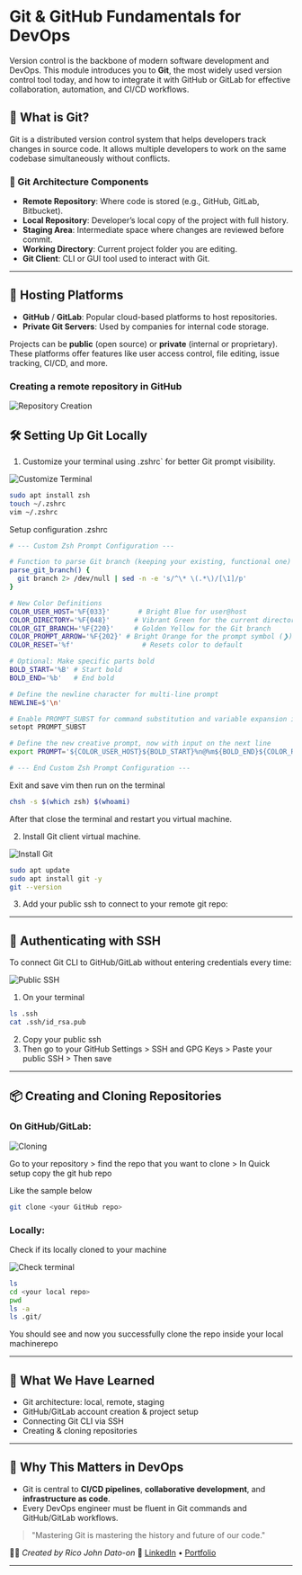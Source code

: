 # Git & GitHub Fundamentals for DevOps

Version control is the backbone of modern software development and DevOps. This module introduces you to **Git**, the most widely used version control tool today, and how to integrate it with GitHub or GitLab for effective collaboration, automation, and CI/CD workflows.

## 📌 What is Git?

Git is a distributed version control system that helps developers track changes in source code. It allows multiple developers to work on the same codebase simultaneously without conflicts.

### 🧱 Git Architecture Components

- **Remote Repository**: Where code is stored (e.g., GitHub, GitLab, Bitbucket).
- **Local Repository**: Developer’s local copy of the project with full history.
- **Staging Area**: Intermediate space where changes are reviewed before commit.
- **Working Directory**: Current project folder you are editing.
- **Git Client**: CLI or GUI tool used to interact with Git.

---

## 🚀 Hosting Platforms

- **GitHub** / **GitLab**: Popular cloud-based platforms to host repositories.
- **Private Git Servers**: Used by companies for internal code storage.

Projects can be **public** (open source) or **private** (internal or proprietary). These platforms offer features like user access control, file editing, issue tracking, CI/CD, and more.

### Creating a remote repository in GitHub

![Repository Creation](Images/createrepo.gif)

## 🛠️ Setting Up Git Locally

1. Customize your terminal using .zshrc` for better Git prompt visibility.

![Customize Terminal](Images/configzsh.gif)

```bash
sudo apt install zsh
touch ~/.zshrc
vim ~/.zshrc
```

Setup configuration .zshrc

```bash
# --- Custom Zsh Prompt Configuration ---

# Function to parse Git branch (keeping your existing, functional one)
parse_git_branch() {
  git branch 2> /dev/null | sed -n -e 's/^\* \(.*\)/[\1]/p'
}

# New Color Definitions
COLOR_USER_HOST='%F{033}'       # Bright Blue for user@host
COLOR_DIRECTORY='%F{048}'      # Vibrant Green for the current directory
COLOR_GIT_BRANCH='%F{220}'     # Golden Yellow for the Git branch
COLOR_PROMPT_ARROW='%F{202}' # Bright Orange for the prompt symbol (❯)
COLOR_RESET='%f'                 # Resets color to default

# Optional: Make specific parts bold
BOLD_START='%B' # Start bold
BOLD_END='%b'   # End bold

# Define the newline character for multi-line prompt
NEWLINE=$'\n'

# Enable PROMPT_SUBST for command substitution and variable expansion in the prompt
setopt PROMPT_SUBST

# Define the new creative prompt, now with input on the next line
export PROMPT='${COLOR_USER_HOST}${BOLD_START}%n@%m${BOLD_END}${COLOR_RESET} ${COLOR_DIRECTORY}%c${COLOR_RESET} ${COLOR_GIT_BRANCH}${BOLD_START}$(parse_git_branch)${BOLD_END}${COLOR_RESET}${NEWLINE}${COLOR_PROMPT_ARROW}❯ ${COLOR_RESET}'

# --- End Custom Zsh Prompt Configuration ---
```

Exit and save vim then run on the terminal

```bash
chsh -s $(which zsh) $(whoami)
```

After that close the terminal and restart you virtual machine.

2. Install Git client virtual machine.

![Install Git](Images/installgit.gif)

```bash
sudo apt update
sudo apt install git -y
git --version
```

3. Add your public ssh to connect to your remote git repo:

---

## 🔐 Authenticating with SSH

To connect Git CLI to GitHub/GitLab without entering credentials every time:

![Public SSH](Images/addpublicssh.gif)

1. On your terminal

```bash
ls .ssh
cat .ssh/id_rsa.pub
```

2. Copy your public ssh
3. Then go to your GitHub Settings > SSH and GPG Keys > Paste your public SSH > Then save

---

## 📦 Creating and Cloning Repositories

### On GitHub/GitLab:

![Cloning](Images/cloning.gif)

Go to your repository > find the repo that you want to clone > In Quick setup copy the git hub repo

Like the sample below

```bash
git clone <your GitHub repo>
```

### Locally:

Check if its locally cloned to your machine

![Check terminal](Images/checkgitclone.gif)

```bash
ls
cd <your local repo>
pwd
ls -a
ls .git/
```

You should see and now you successfully clone the repo inside your local machinerepo

---

## 🧠 What We Have Learned

- Git architecture: local, remote, staging
- GitHub/GitLab account creation & project setup
- Connecting Git CLI via SSH
- Creating & cloning repositories

---

## 📘 Why This Matters in DevOps

- Git is central to **CI/CD pipelines**, **collaborative development**, and **infrastructure as code**.
- Every DevOps engineer must be fluent in Git commands and GitHub/GitLab workflows.

> "Mastering Git is mastering the history and future of our code."

🧑‍💻 _Created by Rico John Dato-on_
🔗 [LinkedIn](https://www.linkedin.com/in/rico-john-dato-on) • [Portfolio](https://ricodatoon.netlify.app)

---
